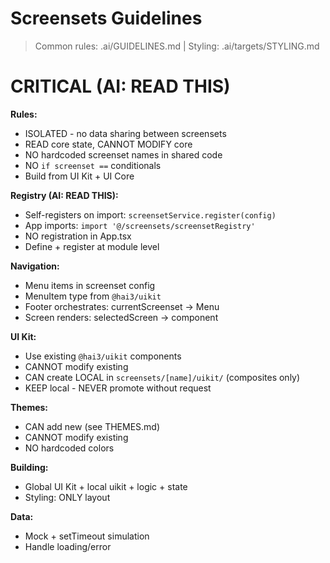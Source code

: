 # Screensets Guidelines

> Common rules: .ai/GUIDELINES.md | Styling: .ai/targets/STYLING.md

# CRITICAL (AI: READ THIS)

**Rules:**
- ISOLATED - no data sharing between screensets
- READ core state, CANNOT MODIFY core
- NO hardcoded screenset names in shared code
- NO `if screenset ==` conditionals
- Build from UI Kit + UI Core

**Registry (AI: READ THIS):**
- Self-registers on import: `screensetService.register(config)`
- App imports: `import '@/screensets/screensetRegistry'`
- NO registration in App.tsx
- Define + register at module level

**Navigation:**
- Menu items in screenset config
- MenuItem type from `@hai3/uikit`
- Footer orchestrates: currentScreenset -> Menu
- Screen renders: selectedScreen -> component

**UI Kit:**
- Use existing `@hai3/uikit` components
- CANNOT modify existing
- CAN create LOCAL in `screensets/[name]/uikit/` (composites only)
- KEEP local - NEVER promote without request

**Themes:**
- CAN add new (see THEMES.md)
- CANNOT modify existing
- NO hardcoded colors

**Building:**
- Global UI Kit + local uikit + logic + state
- Styling: ONLY layout

**Data:**
- Mock + setTimeout simulation
- Handle loading/error

